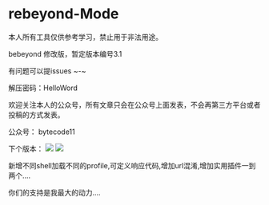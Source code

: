 # rebeyond-Mode

本人所有工具仅供参考学习，禁止用于非法用途。

bebeyond 修改版，暂定版本编号3.1

有问题可以提issues  ~-~ 

解压密码：HelloWord

欢迎关注本人的公众号，所有文章只会在公众号上面发表，不会再第三方平台或者投稿的方式发表。

公众号： bytecode11

下个版本：
<image src="https://github.com/angels520/rebeyond-Mode/blob/main/Snipaste_2022-01-27_23-15-52.png" placeholder-image="/Snipaste_2022-01-27_23-15-52.png" brokenImage="/Snipaste_2022-01-27_23-15-52.png" class="logo"></image-ext>
<image src="https://github.com/angels520/rebeyond-Mode/blob/main/Snipaste_2022-01-27_23-16-18.png" placeholder-image="/Snipaste_2022-01-27_23-16-18.png" brokenImage="/Snipaste_2022-01-27_23-16-18.png" class="logo"></image-ext>

新增不同shell加载不同的profile,可定义响应代码,增加url混淆,增加实用插件一到两个....

你们的支持是我最大的动力....
